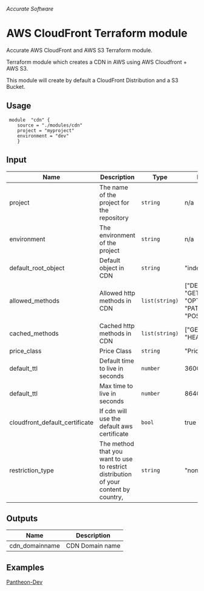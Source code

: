 
*Accurate Software*

# AWS CloudFront Terraform module

Accurate AWS CloudFront and AWS S3 Terraform module.

Terraform module which creates a CDN in AWS using AWS Cloudfront + AWS S3.

This module will create by default a CloudFront Distribution and a S3 Bucket.

## Usage

     module  "cdn" {    
        source = "./modules/cdn"    
        project = "myproject"
        environment = "dev"
        }

## Input
|  Name|Description   | Type | Default | Required
|--|--|--|--|--|
|  project| The name of the project for the repository | `string`| n/a | yes |
|  environment| The environment of the project  | `string`| n/a | yes |
|  default_root_object | Default object in CDN | `string` |"index.html" | no |
|  allowed_methods | Allowed http methods in CDN | `list(string)` | ["DELETE", "GET", "HEAD", "OPTIONS", "PATCH", "POST", "PUT"] | no |
|  cached_methods | Cached http methods in CDN | `list(string)` | ["GET", "HEAD"] | no |
|  price_class | Price Class | `string` |"PriceClass_All" | no |
|  default_ttl | Default time to live in seconds | `number` | 3600 | no |
|  default_ttl | Max time to live in seconds | `number` | 86400 | no |
|  cloudfront_default_certificate | If cdn will use the default aws certificate | `bool` | true | no |
|  restriction_type | The method that you want to use to restrict distribution of your content by country, | `string` |"none" | no |

## Outputs

|Name|Description  |
|--|--|
|cdn_domainname  | CDN Domain name  |

## Examples
[Pantheon-Dev](https://git.acclabs.com.br/gitlab/acc/aplicacao-modelo-aws/src/tree/master/terraform/dev)